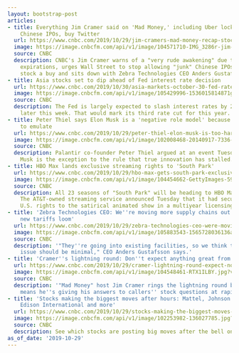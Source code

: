 ```yaml
---
layout: bootstrap-post
articles:
- title: Everything Jim Cramer said on 'Mad Money,' including Uber lockup, 'junk'
    Chinese IPOs, buy Twitter
  url: https://www.cnbc.com/2019/10/29/jim-cramers-mad-money-recap-stock-picks-oct-29-2019.html
  image: https://image.cnbcfm.com/api/v1/image/104571710-IMG_3286r-jim-cramer.jpg?v=1499377462
  source: CNBC
  description: CNBC's Jim Cramer warns of a "very rude awakening" due to looming lockup
    expirations, urges Wall Street to stop allowing "junk" Chinese IPOs, calls Twitter's
    stock a buy and sits down with Zebra Technologies CEO Anders Gustafsson.
- title: Asia stocks set to dip ahead of Fed interest rate decision
  url: https://www.cnbc.com/2019/10/30/asia-markets-october-30-fed-rate-decision-us-china-trade-currencies.html
  image: https://image.cnbcfm.com/api/v1/image/105429996-1536015814871gettyimages-1025189456.jpeg?v=1572391524
  source: CNBC
  description: The Fed is largely expected to slash interest rates by 25 basis points
    later this week. That would mark its third rate cut for this year.
- title: Peter Thiel says Elon Musk is a 'negative role model' because he's too hard
    to emulate
  url: https://www.cnbc.com/2019/10/29/peter-thiel-elon-musk-is-too-hard-to-emulate.html
  image: https://image.cnbcfm.com/api/v1/image/102008468-20140917-7336-731.jpg?v=1410959382
  source: CNBC
  description: Palantir co-founder Peter Thiel argued at an event Tuesday that Elon
    Musk is the exception to the rule that true innovation has stalled.
- title: HBO Max lands exclusive streaming rights to 'South Park'
  url: https://www.cnbc.com/2019/10/29/hbo-max-gets-south-park-exclusive-streaming-rights.html
  image: https://image.cnbcfm.com/api/v1/image/104454662-GettyImages-598646094.jpg?v=1532563849
  source: CNBC
  description: All 23 seasons of "South Park" will be heading to HBO Max in June 2020.
    The AT&T-owned streaming service announced Tuesday that it had secured the exclusive
    U.S. rights to the satirical animated show in a multiyear licensing deal.
- title: 'Zebra Technologies CEO: We''re moving more supply chains out of China as
    new tariffs loom'
  url: https://www.cnbc.com/2019/10/29/zebra-technologies-ceo-were-moving-more-supply-chains-out-of-china.html
  image: https://image.cnbcfm.com/api/v1/image/105883543-1565728036136anders.jpg?v=1572382843
  source: CNBC
  description: '"They''re going into existing facilities, so we think the start-up
    issue should be minimal," CEO Anders Gustafsson says.'
- title: 'Cramer''s lightning round: Don''t expect anything great from GE''s quarter'
  url: https://www.cnbc.com/2019/10/29/cramer-lightning-round-expect-nothing-good-from-ges-quarter.html
  image: https://image.cnbcfm.com/api/v1/image/104548461-RTX1ILBY.jpg?v=1529452319
  source: CNBC
  description: '"Mad Money" host Jim Cramer rings the lightning round bell, which
    means he''s giving his answers to callers'' stock questions at rapid speed.'
- title: 'Stocks making the biggest moves after hours: Mattel, Johnson & Johnson,
    Edison International and more'
  url: https://www.cnbc.com/2019/10/29/stocks-making-the-biggest-moves-after-hours-mattel-johnson-johnson-edison-international-and-more.html
  image: https://image.cnbcfm.com/api/v1/image/102253982-136027785.jpg?v=1572379698
  source: CNBC
  description: See which stocks are posting big moves after the bell on Tuesday.
as_of_date: '2019-10-29'
---
```


